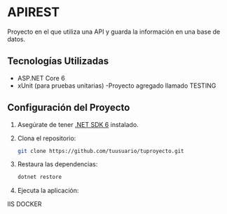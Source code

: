 # APIREST

Proyecto en el que utiliza una API y guarda la información en una base de datos.

## Tecnologías Utilizadas

- ASP.NET Core 6
- xUnit (para pruebas unitarias) -Proyecto agregado llamado TESTING
  

## Configuración del Proyecto

1. Asegúrate de tener [.NET SDK 6](https://dotnet.microsoft.com/download/dotnet/6.0) instalado.

2. Clona el repositorio:

    ```bash
    git clone https://github.com/tuusuario/tuproyecto.git
    ```

3. Restaura las dependencias:

    ```bash
    dotnet restore
    ```

4. Ejecuta la aplicación:

IIS
DOCKER
